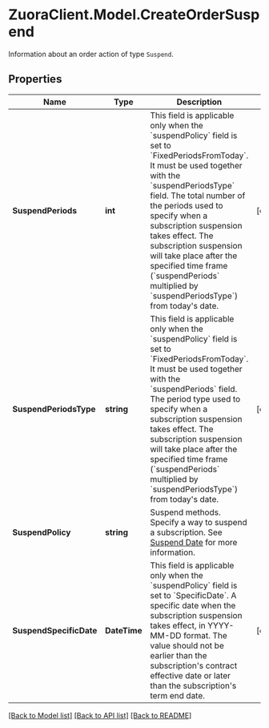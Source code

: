 # ZuoraClient.Model.CreateOrderSuspend
Information about an order action of type `Suspend`. 

## Properties

Name | Type | Description | Notes
------------ | ------------- | ------------- | -------------
**SuspendPeriods** | **int** | This field is applicable only when the &#x60;suspendPolicy&#x60; field is set to &#x60;FixedPeriodsFromToday&#x60;. It must be used together with the &#x60;suspendPeriodsType&#x60; field.   The total number of the periods used to specify when a subscription suspension takes effect. The subscription suspension will take place after the specified time frame (&#x60;suspendPeriods&#x60; multiplied by &#x60;suspendPeriodsType&#x60;) from today&#39;s date.   | [optional] 
**SuspendPeriodsType** | **string** | This field is applicable only when the &#x60;suspendPolicy&#x60; field is set to &#x60;FixedPeriodsFromToday&#x60;. It must be used together with the &#x60;suspendPeriods&#x60; field.  The period type used to specify when a subscription suspension takes effect. The subscription suspension will take place after the specified time frame (&#x60;suspendPeriods&#x60; multiplied by &#x60;suspendPeriodsType&#x60;) from today&#39;s date.   | [optional] 
**SuspendPolicy** | **string** | Suspend methods. Specify a way to suspend a subscription. See [Suspend Date](https://knowledgecenter.zuora.com/BC_Subscription_Management/Subscriptions/Suspend_a_Subscription#Suspend_Date) for more information.  | 
**SuspendSpecificDate** | **DateTime** | This field is applicable only when the &#x60;suspendPolicy&#x60; field is set to &#x60;SpecificDate&#x60;.  A specific date when the subscription suspension takes effect, in YYYY-MM-DD format. The value should not be earlier than the subscription&#39;s contract effective date or later than the subscription&#39;s term end date.  | [optional] 

[[Back to Model list]](../README.md#documentation-for-models) [[Back to API list]](../README.md#documentation-for-api-endpoints) [[Back to README]](../README.md)

